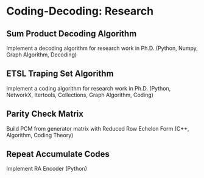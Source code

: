 # Coding-Decoding: Research

## Sum Product Decoding Algorithm
Implement a decoding algorithm for research work in Ph.D.
(Python, Numpy, Graph Algorithm, Decoding)

## ETSL Traping Set Algorithm 
Implement a coding algorithm for research work in Ph.D.
 (Python, NetworkX, Itertools, Collections, Graph Algorithm, Coding)
 
## Parity Check Matrix
Build PCM from generator matrix with Reduced Row Echelon Form
(C++, Algorithm, Coding Theory)

## Repeat Accumulate Codes
Implement  RA Encoder
(Python)
